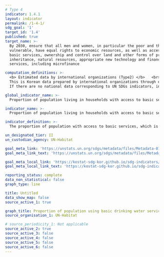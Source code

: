 ```yaml
---
# Type 4
indicator: 1.4.1
layout: indicator
permalink: /1-4-1/
sdg_goal: '1'
target_id: '1.4'
published: true
target_name: >-
  By 2030, ensure that all men and women, in particular the poor and the
  vulnerable, have equal rights to economic resources, as well as access to
  basic services, ownership and control over land and other forms of property,
  inheritance, natural resources, appropriate new technology and financial
  services, including microfinance

computation_definitions: >-
  <b> Estimated data by international organizations (Type2) </b>   <br>
  This is Korean data prepared by international organizations through estimation and modeling. <br>
  If there are no national data corresponding to UN SDGs indicators, international data are available for monitoring.

global_indicator_name: >-
  Proportion of population living in households with access to basic services

indicator_name: >-
  Proportion of population living in households with access to basic services

indicator_definition: >-
  The proportion of population with access to basic services, which is calculated as population with access to all basic services ÷ total population × 100.

un_designated_tier: II
un_custodian_agency: UN-Habitat

goal_meta_link: 'https://unstats.un.org/sdgs/metadata/files/Metadata-01-04-01.pdf'
goal_meta_link_text: 'https://unstats.un.org/sdgs/metadata/files/Metadata-01-04-01.pdf'

goal_meta_local_link: 'https://kostat-sdg-kor.github.io/sdg-indicators/public/data/Metadata-01-04-01_ENG.pdf'
goal_meta_local_link_text: 'https://kostat-sdg-kor.github.io/sdg-indicators/public/data/Metadata-01-04-01_ENG.pdf'

reporting_status: complete
data_non_statistical: false
graph_type: line

title: Untitled
data_show_map: false
source_active_1: true

graph_title: Proportion of population using basic drinking water services and sanitation services, by location (%) 
source_organisation_1: UN-Habitat

# source_periodicity_1: Not applicable
source_active_2: true
source_active_3: false
source_active_4: false
source_active_5: false
source_active_6: false
---
```


